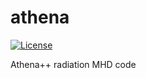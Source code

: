 athena
======
[![License](https://img.shields.io/badge/License-BSD%203--Clause-blue.svg)](https://opensource.org/licenses/BSD-3-Clause)

Athena++ radiation MHD code

